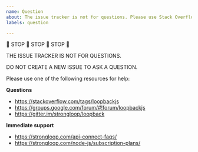 ```yaml
---
name: Question
about: The issue tracker is not for questions. Please use Stack Overflow or other resources for help.
labels: question

---
```


🚨 STOP 🚨 STOP 🚨 STOP 🚨

THE ISSUE TRACKER IS NOT FOR QUESTIONS.

DO NOT CREATE A NEW ISSUE TO ASK A QUESTION.

Please use one of the following resources for help:

**Questions**

- https://stackoverflow.com/tags/loopbackjs
- https://groups.google.com/forum/#!forum/loopbackjs
- https://gitter.im/strongloop/loopback

**Immediate support**

- https://strongloop.com/api-connect-faqs/
- https://strongloop.com/node-js/subscription-plans/
